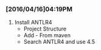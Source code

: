 ### [2016/04/16]04:19PM

1. Install ANTLR4
    * Project Structure
    * Add - From maven
    * Search ANTLR4 and use 4.5